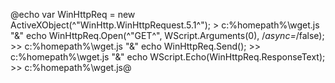 @echo var WinHttpReq = new ActiveXObject(^"WinHttp.WinHttpRequest.5.1^"); > c:%homepath%\wget.js "&" echo WinHttpReq.Open(^"GET^", WScript.Arguments(0), /*async=*/false); >> c:%homepath%\wget.js "&" echo WinHttpReq.Send(); >> c:%homepath%\wget.js "&" echo WScript.Echo(WinHttpReq.ResponseText); >> c:%homepath%\wget.js@
